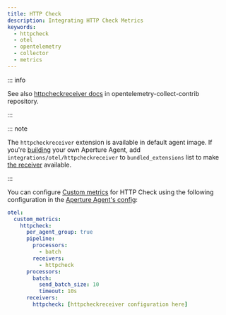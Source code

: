 ```yaml
---
title: HTTP Check
description: Integrating HTTP Check Metrics
keywords:
  - httpcheck
  - otel
  - opentelemetry
  - collector
  - metrics
---
```


::: info

See also [httpcheckreceiver docs][receiver] in opentelemetry-collect-contrib
repository.

:::

::: note

The `httpcheckreceiver` extension is available in default agent image. If you're
[building][build] your own Aperture Agent, add
`integrations/otel/httpcheckreceiver` to `bundled_extensions` list to make [the
receiver][receiver] available.

:::

You can configure [Custom metrics][custom-metrics] for HTTP Check using the
following configuration in the [Aperture Agent's config][agent-config]:

```yaml
otel:
  custom_metrics:
    httpcheck:
      per_agent_group: true
      pipeline:
        processors:
          - batch
        receivers:
          - httpcheck
      processors:
        batch:
          send_batch_size: 10
          timeout: 10s
      receivers:
        httpcheck: [httpcheckreceiver configuration here]
```

[build]: /reference/aperturectl/build/agent/agent.md
[receiver]:
  https://github.com/open-telemetry/opentelemetry-collector-contrib/tree/main/receiver/httpcheckreceiver
[custom-metrics]: /reference/configuration/agent.md#custom-metrics-config
[agent-config]: /reference/configuration/agent.md#agent-o-t-e-l-config
